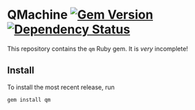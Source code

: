 # QMachine [![Gem Version](https://badge.fury.io/rb/qm.png)](http://badge.fury.io/rb/qm) [![Dependency Status](https://gemnasium.com/qmachine/qm-ruby.png)](https://gemnasium.com/qmachine/qm-ruby)

This repository contains the `qm` Ruby gem. It is *very* incomplete!

Install
-------

To install the most recent release, run

    gem install qm

